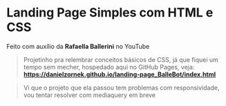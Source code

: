 # Landing Page Simples com HTML e CSS

Feito com auxílio da **Rafaella Ballerini** no YouTube

> Projetinho pra relembrar conceitos básicos de CSS, já que fiquei um tempo sem mecher, hospedado aqui no GitHub Pages, veja: **https://danielzornek.github.io/landing-page_BalleBot/index.html**

> Vi que o projeto que ela passou tem problemas com responsividade, vou tentar resolver com mediaquery em breve